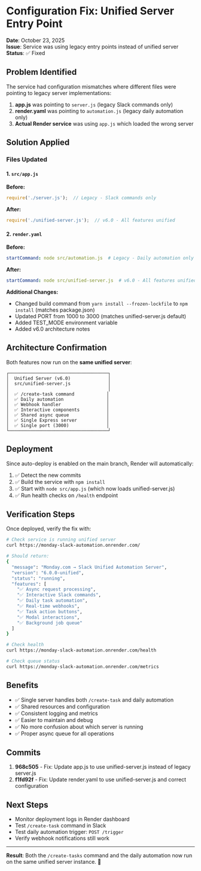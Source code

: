 # Configuration Fix: Unified Server Entry Point

**Date**: October 23, 2025  
**Issue**: Service was using legacy entry points instead of unified server  
**Status**: ✅ Fixed

## Problem Identified

The service had configuration mismatches where different files were pointing to legacy server implementations:

1. **app.js** was pointing to `server.js` (legacy Slack commands only)
2. **render.yaml** was pointing to `automation.js` (legacy daily automation only)
3. **Actual Render service** was using `app.js` which loaded the wrong server

## Solution Applied

### Files Updated

#### 1. `src/app.js`
**Before:**
```javascript
require('./server.js');  // Legacy - Slack commands only
```

**After:**
```javascript
require('./unified-server.js');  // v6.0 - All features unified
```

#### 2. `render.yaml`
**Before:**
```yaml
startCommand: node src/automation.js  # Legacy - Daily automation only
```

**After:**
```yaml
startCommand: node src/unified-server.js  # v6.0 - All features unified
```

**Additional Changes:**
- Changed build command from `yarn install --frozen-lockfile` to `npm install` (matches package.json)
- Updated PORT from 1000 to 3000 (matches unified-server.js default)
- Added TEST_MODE environment variable
- Added v6.0 architecture notes

## Architecture Confirmation

Both features now run on the **same unified server**:

```
┌─────────────────────────────────────┐
│  Unified Server (v6.0)              │
│  src/unified-server.js              │
│                                     │
│  ✅ /create-task command            │
│  ✅ Daily automation                │
│  ✅ Webhook handler                 │
│  ✅ Interactive components          │
│  ✅ Shared async queue              │
│  ✅ Single Express server           │
│  ✅ Single port (3000)              │
└─────────────────────────────────────┘
```

## Deployment

Since auto-deploy is enabled on the main branch, Render will automatically:
1. ✅ Detect the new commits
2. ✅ Build the service with `npm install`
3. ✅ Start with `node src/app.js` (which now loads unified-server.js)
4. ✅ Run health checks on `/health` endpoint

## Verification Steps

Once deployed, verify the fix with:

```bash
# Check service is running unified server
curl https://monday-slack-automation.onrender.com/

# Should return:
{
  "message": "Monday.com → Slack Unified Automation Server",
  "version": "6.0.0-unified",
  "status": "running",
  "features": [
    "✅ Async request processing",
    "✅ Interactive Slack commands",
    "✅ Daily task automation",
    "✅ Real-time webhooks",
    "✅ Task action buttons",
    "✅ Modal interactions",
    "✅ Background job queue"
  ]
}

# Check health
curl https://monday-slack-automation.onrender.com/health

# Check queue status
curl https://monday-slack-automation.onrender.com/metrics
```

## Benefits

- ✅ Single server handles both `/create-task` and daily automation
- ✅ Shared resources and configuration
- ✅ Consistent logging and metrics
- ✅ Easier to maintain and debug
- ✅ No more confusion about which server is running
- ✅ Proper async queue for all operations

## Commits

1. **968c505** - Fix: Update app.js to use unified-server.js instead of legacy server.js
2. **f1fd92f** - Fix: Update render.yaml to use unified-server.js and correct configuration

## Next Steps

- Monitor deployment logs in Render dashboard
- Test `/create-task` command in Slack
- Test daily automation trigger: `POST /trigger`
- Verify webhook notifications still work

---

**Result**: Both the `/create-tasks` command and the daily automation now run on the same unified server instance. 🎉
